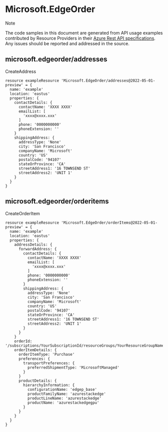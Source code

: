 # Microsoft.EdgeOrder
  
> [!NOTE]
> The code samples in this document are generated from API usage examples contributed by Resource Providers in their [Azure Rest API specifications](https://github.com/Azure/azure-rest-api-specs). Any issues should be reported and addressed in the source.


## microsoft.edgeorder/addresses

CreateAddress
```bicep
resource exampleResource 'Microsoft.EdgeOrder/addresses@2022-05-01-preview' = {
  name: 'example'
  location: 'eastus'
  properties: {
    contactDetails: {
      contactName: 'XXXX XXXX'
      emailList: [
        'xxxx@xxxx.xxx'
      ]
      phone: '0000000000'
      phoneExtension: ''
    }
    shippingAddress: {
      addressType: 'None'
      city: 'San Francisco'
      companyName: 'Microsoft'
      country: 'US'
      postalCode: '94107'
      stateOrProvince: 'CA'
      streetAddress1: '16 TOWNSEND ST'
      streetAddress2: 'UNIT 1'
    }
  }
}
```

## microsoft.edgeorder/orderitems

CreateOrderItem
```bicep
resource exampleResource 'Microsoft.EdgeOrder/orderItems@2022-05-01-preview' = {
  name: 'example'
  location: 'eastus'
  properties: {
    addressDetails: {
      forwardAddress: {
        contactDetails: {
          contactName: 'XXXX XXXX'
          emailList: [
            'xxxx@xxxx.xxx'
          ]
          phone: '0000000000'
          phoneExtension: ''
        }
        shippingAddress: {
          addressType: 'None'
          city: 'San Francisco'
          companyName: 'Microsoft'
          country: 'US'
          postalCode: '94107'
          stateOrProvince: 'CA'
          streetAddress1: '16 TOWNSEND ST'
          streetAddress2: 'UNIT 1'
        }
      }
    }
    orderId: '/subscriptions/YourSubscriptionId/resourceGroups/YourResourceGroupName/providers/Microsoft.EdgeOrder/locations/eastus/orders/TestOrderName2'
    orderItemDetails: {
      orderItemType: 'Purchase'
      preferences: {
        transportPreferences: {
          preferredShipmentType: 'MicrosoftManaged'
        }
      }
      productDetails: {
        hierarchyInformation: {
          configurationName: 'edgep_base'
          productFamilyName: 'azurestackedge'
          productLineName: 'azurestackedge'
          productName: 'azurestackedgegpu'
        }
      }
    }
  }
}
```
